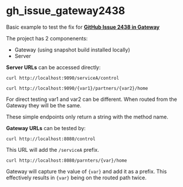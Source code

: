 # gh_issue_gateway2438

Basic example to test the fix for **[GitHub Issue 2438 in Gateway](https://github.com/spring-cloud/spring-cloud-gateway/issues/2438)**

The project has 2 componenents:
- Gateway (using snapshot build installed locally)
- Server 


**Server URLs** can be accessed directly:

`curl http://localhost:9090/serviceA/control`

`curl http://localhost:9090/{var1}/partners/{var2}/home`

For direct testing var1 and var2 can be different.  When routed from the Gateway they will be the same.

These simple endpoints only return a string with the method name.


**Gateway URLs** can be tested by:

`curl http://localhost:8080/control`

This URL will add the `/serviceA` prefix.

`curl http://localhost:8080/parnters/{var}/home`

Gateway will capture the value of `{var}` and add it as a prefix.  This effectively results in `{var}` being on the routed path twice.

